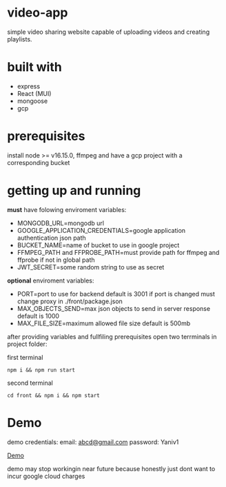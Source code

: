 # video-app
simple video sharing website capable of uploading videos and creating playlists.

# built with
* express
* React (MUI)
* mongoose
* gcp

# prerequisites
install node >= v16.15.0, ffmpeg and have a gcp project with a corresponding bucket

# getting up and running

**must** have folowing enviroment variables:
* MONGODB_URL=mongodb url
* GOOGLE_APPLICATION_CREDENTIALS=google application authentication json path
* BUCKET_NAME=name of bucket to use in google project
* FFMPEG_PATH and FFPROBE_PATH=must provide path for ffmpeg and ffprobe if not in global path
* JWT_SECRET=some random string to use as secret

**optional** enviroment variables:
* PORT=port to use for backend default is 3001 if port is changed must change proxy in ./front/package.json
* MAX_OBJECTS_SEND=max json objects to send in server response default is 1000
* MAX_FILE_SIZE=maximum allowed file size default is 500mb

after providing variables and fullfiling prerequisites open two terrminals in project folder:

first terminal
```terminal
npm i && npm run start
```

second terminal 
```tertminal
cd front && npm i && npm start
```

# Demo
demo credentials:
  email: abcd@gmail.com
  password: Yaniv1
  
[Demo](https://video-sharing-gottlieb.herokuapp.com/home)

demo may stop workingin near future because honestly just dont want to incur google cloud charges
